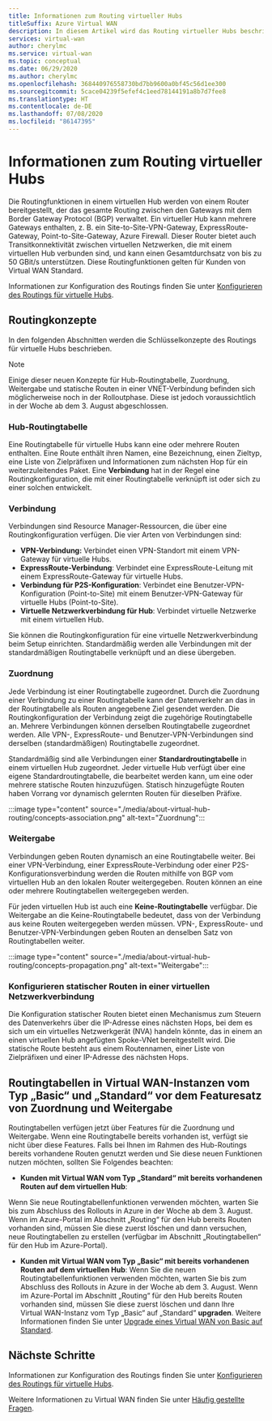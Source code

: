 ```yaml
---
title: Informationen zum Routing virtueller Hubs
titleSuffix: Azure Virtual WAN
description: In diesem Artikel wird das Routing virtueller Hubs beschrieben.
services: virtual-wan
author: cherylmc
ms.service: virtual-wan
ms.topic: conceptual
ms.date: 06/29/2020
ms.author: cherylmc
ms.openlocfilehash: 368440976558730bd7bb9600a0bf45c56d1ee300
ms.sourcegitcommit: 5cace04239f5efef4c1eed78144191a8b7d7fee8
ms.translationtype: HT
ms.contentlocale: de-DE
ms.lasthandoff: 07/08/2020
ms.locfileid: "86147395"
---
```

# <a name="about-virtual-hub-routing"></a>Informationen zum Routing virtueller Hubs

Die Routingfunktionen in einem virtuellen Hub werden von einem Router bereitgestellt, der das gesamte Routing zwischen den Gateways mit dem Border Gateway Protocol (BGP) verwaltet. Ein virtueller Hub kann mehrere Gateways enthalten, z. B. ein Site-to-Site-VPN-Gateway, ExpressRoute-Gateway, Point-to-Site-Gateway, Azure Firewall. Dieser Router bietet auch Transitkonnektivität zwischen virtuellen Netzwerken, die mit einem virtuellen Hub verbunden sind, und kann einen Gesamtdurchsatz von bis zu 50 GBit/s unterstützen. Diese Routingfunktionen gelten für Kunden von Virtual WAN Standard.

Informationen zur Konfiguration des Routings finden Sie unter [Konfigurieren des Routings für virtuelle Hubs](how-to-virtual-hub-routing.md).

## <a name="routing-concepts"></a><a name="concepts"></a>Routingkonzepte

In den folgenden Abschnitten werden die Schlüsselkonzepte des Routings für virtuelle Hubs beschrieben.

> [!NOTE]
> Einige dieser neuen Konzepte für Hub-Routingtabelle, Zuordnung, Weitergabe und statische Routen in einer VNET-Verbindung befinden sich möglicherweise noch in der Rolloutphase. Diese ist jedoch voraussichtlich in der Woche ab dem 3. August abgeschlossen.
>

### <a name="hub-route-table"></a><a name="hub-route"></a>Hub-Routingtabelle

Eine Routingtabelle für virtuelle Hubs kann eine oder mehrere Routen enthalten. Eine Route enthält ihren Namen, eine Bezeichnung, einen Zieltyp, eine Liste von Zielpräfixen und Informationen zum nächsten Hop für ein weiterzuleitendes Paket. Eine **Verbindung** hat in der Regel eine Routingkonfiguration, die mit einer Routingtabelle verknüpft ist oder sich zu einer solchen entwickelt.

### <a name="connection"></a><a name="connection"></a>Verbindung

Verbindungen sind Resource Manager-Ressourcen, die über eine Routingkonfiguration verfügen. Die vier Arten von Verbindungen sind:

* **VPN-Verbindung:** Verbindet einen VPN-Standort mit einem VPN-Gateway für virtuelle Hubs.
* **ExpressRoute-Verbindung**: Verbindet eine ExpressRoute-Leitung mit einem ExpressRoute-Gateway für virtuelle Hubs.
* **Verbindung für P2S-Konfiguration**: Verbindet eine Benutzer-VPN-Konfiguration (Point-to-Site) mit einem Benutzer-VPN-Gateway für virtuelle Hubs (Point-to-Site).
* **Virtuelle Netzwerkverbindung für Hub**: Verbindet virtuelle Netzwerke mit einem virtuellen Hub.

Sie können die Routingkonfiguration für eine virtuelle Netzwerkverbindung beim Setup einrichten. Standardmäßig werden alle Verbindungen mit der standardmäßigen Routingtabelle verknüpft und an diese übergeben.

### <a name="association"></a><a name="association"></a>Zuordnung

Jede Verbindung ist einer Routingtabelle zugeordnet. Durch die Zuordnung einer Verbindung zu einer Routingtabelle kann der Datenverkehr an das in der Routingtabelle als Routen angegebene Ziel gesendet werden. Die Routingkonfiguration der Verbindung zeigt die zugehörige Routingtabelle an.  Mehrere Verbindungen können derselben Routingtabelle zugeordnet werden. Alle VPN-, ExpressRoute- und Benutzer-VPN-Verbindungen sind derselben (standardmäßigen) Routingtabelle zugeordnet.

Standardmäßig sind alle Verbindungen einer **Standardroutingtabelle** in einem virtuellen Hub zugeordnet. Jeder virtuelle Hub verfügt über eine eigene Standardroutingtabelle, die bearbeitet werden kann, um eine oder mehrere statische Routen hinzuzufügen. Statisch hinzugefügte Routen haben Vorrang vor dynamisch gelernten Routen für dieselben Präfixe.

:::image type="content" source="./media/about-virtual-hub-routing/concepts-association.png" alt-text="Zuordnung":::

### <a name="propagation"></a><a name="propagation"></a>Weitergabe

Verbindungen geben Routen dynamisch an eine Routingtabelle weiter. Bei einer VPN-Verbindung, einer ExpressRoute-Verbindung oder einer P2S-Konfigurationsverbindung werden die Routen mithilfe von BGP vom virtuellen Hub an den lokalen Router weitergegeben. Routen können an eine oder mehrere Routingtabellen weitergegeben werden.

Für jeden virtuellen Hub ist auch eine **Keine-Routingtabelle** verfügbar. Die Weitergabe an die Keine-Routingtabelle bedeutet, dass von der Verbindung aus keine Routen weitergegeben werden müssen. VPN-, ExpressRoute- und Benutzer-VPN-Verbindungen geben Routen an denselben Satz von Routingtabellen weiter.

:::image type="content" source="./media/about-virtual-hub-routing/concepts-propagation.png" alt-text="Weitergabe":::

### <a name="configuring-static-routes-in-a-virtual-network-connection"></a><a name="static"></a>Konfigurieren statischer Routen in einer virtuellen Netzwerkverbindung

Die Konfiguration statischer Routen bietet einen Mechanismus zum Steuern des Datenverkehrs über die IP-Adresse eines nächsten Hops, bei dem es sich um ein virtuelles Netzwerkgerät (NVA) handeln könnte, das in einem an einen virtuellen Hub angefügten Spoke-VNet bereitgestellt wird. Die statische Route besteht aus einem Routennamen, einer Liste von Zielpräfixen und einer IP-Adresse des nächsten Hops.

## <a name="route-tables-in-basic-and-standard-virtual-wans-prior-to-the-feature-set-of-association-and-propagation"></a><a name="route"></a>Routingtabellen in Virtual WAN-Instanzen vom Typ „Basic“ und „Standard“ vor dem Featuresatz von Zuordnung und Weitergabe

Routingtabellen verfügen jetzt über Features für die Zuordnung und Weitergabe. Wenn eine Routingtabelle bereits vorhanden ist, verfügt sie nicht über diese Features. Falls bei Ihnen im Rahmen des Hub-Routings bereits vorhandene Routen genutzt werden und Sie diese neuen Funktionen nutzen möchten, sollten Sie Folgendes beachten:

* **Kunden mit Virtual WAN vom Typ „Standard“ mit bereits vorhandenen Routen auf dem virtuellen Hub**:

Wenn Sie neue Routingtabellenfunktionen verwenden möchten, warten Sie bis zum Abschluss des Rollouts in Azure in der Woche ab dem 3. August. Wenn im Azure-Portal im Abschnitt „Routing“ für den Hub bereits Routen vorhanden sind, müssen Sie diese zuerst löschen und dann versuchen, neue Routingtabellen zu erstellen (verfügbar im Abschnitt „Routingtabellen“ für den Hub im Azure-Portal).

* **Kunden mit Virtual WAN vom Typ „Basic“ mit bereits vorhandenen Routen auf dem virtuellen Hub**: Wenn Sie die neuen Routingtabellenfunktionen verwenden möchten, warten Sie bis zum Abschluss des Rollouts in Azure in der Woche ab dem 3. August. Wenn im Azure-Portal im Abschnitt „Routing“ für den Hub bereits Routen vorhanden sind, müssen Sie diese zuerst löschen und dann Ihre Virtual WAN-Instanz vom Typ „Basic“ auf „Standard“ **upgraden**. Weitere Informationen finden Sie unter [Upgrade eines Virtual WAN von Basic auf Standard](upgrade-virtual-wan.md).

## <a name="next-steps"></a>Nächste Schritte

Informationen zur Konfiguration des Routings finden Sie unter [Konfigurieren des Routings für virtuelle Hubs](how-to-virtual-hub-routing.md).

Weitere Informationen zu Virtual WAN finden Sie unter [Häufig gestellte Fragen](virtual-wan-faq.md).
